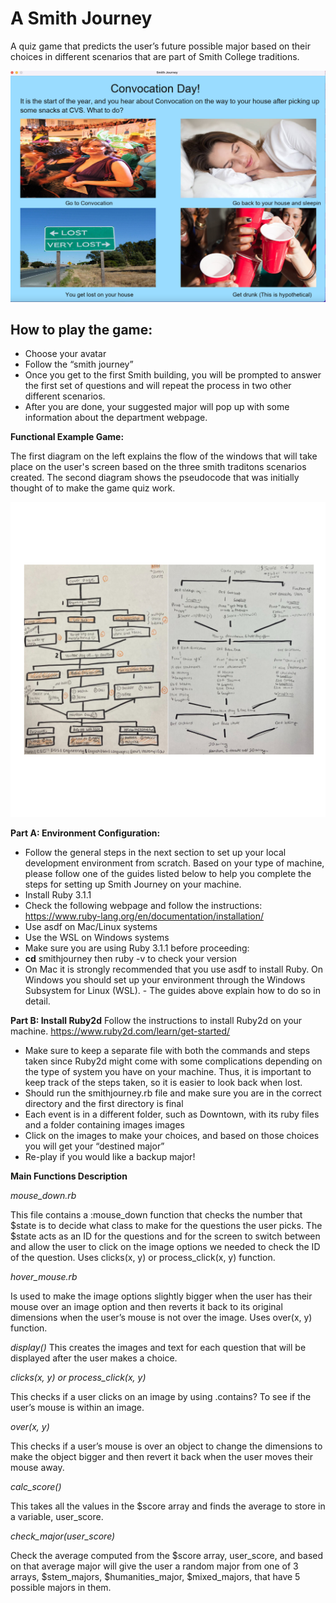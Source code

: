 # A Smith Journey
A quiz game that predicts the user’s future possible major based on their choices in different scenarios that are part of Smith College traditions. 

![Smithjourney](smithjourney.png)

## **How to play the game:**
- Choose your avatar
- Follow the “smith journey”
- Once you get to the first Smith building, you will be prompted to answer the first set of questions and will repeat the process in two other different scenarios.
- After you are done, your suggested major will pop up with some information about the department webpage. 

**Functional Example Game:**

The first diagram on the left explains the flow of the windows that will take place on the user's screen based on the three smith traditons scenarios created. The second diagram shows the pseudocode that was initially thought of to make the game quiz work. 

![diagram](diagram.png)


**Part A: Environment Configuration:**

- Follow the general steps in the next section to set up your local development environment from scratch. Based on your type of machine, please follow one of the guides listed below to help you complete the steps for setting up Smith Journey on your machine.
- Install Ruby 3.1.1
- Check the following webpage and follow the instructions: https://www.ruby-lang.org/en/documentation/installation/
- Use asdf on Mac/Linux systems
- Use the WSL on Windows systems
- Make sure you are using Ruby 3.1.1 before proceeding:
- **cd** smithjourney  then ruby -v to check your version
- On Mac it is strongly recommended that you use asdf to install Ruby. On Windows you should set up your environment through the Windows Subsystem for Linux (WSL). - The guides above explain how to do so in detail.

**Part B: Install Ruby2d**
Follow the instructions to install Ruby2d on your machine. 
https://www.ruby2d.com/learn/get-started/

- Make sure to keep a separate file with both the commands and steps taken since Ruby2d might come with some complications depending on the type of system you have on your machine. Thus, it is important to keep track of the steps taken, so it is easier to look back when lost.
- Should run the smithjourney.rb file and make sure you are in the correct directory and the first directory is final
- Each event is in a different folder, such as Downtown, with its ruby files and a folder containing images images 
- Click on the images to make your choices, and based on those choices you will get your “destined major” 
- Re-play if you would like a backup major! 


**Main Functions Description**

*mouse_down.rb*

This file contains a :mouse_down function that checks the number that $state is to decide what class to make for the questions the user picks. The $state acts as an ID for the questions and for the screen to switch between and allow the user to click on the image options we needed to check the ID of the question. Uses clicks(x, y) or process_click(x, y) function.

*hover_mouse.rb*

Is used to make the image options slightly bigger when the user has their mouse over an image option and then reverts it back to its original dimensions when the user’s mouse is not over the image. Uses over(x, y) function.

*display()*
This creates the images and text for each question that will be displayed after the user makes a choice. 

*clicks(x, y) or process_click(x, y)*

This checks if a user clicks on an image by using .contains? To see if the user’s mouse is within an image. 

*over(x, y)*

This checks if a user’s mouse is over an object to change the dimensions to make the object bigger and then revert it back when the user moves their mouse away. 

*calc_score()*

This takes all the values in the $score array and finds the average to store in a variable, user_score.

*check_major(user_score)*

Check the average computed from the $score array, user_score, and based on that average major will give the user a random major from one of 3 arrays, $stem_majors, $humanities_major, $mixed_majors, that have 5 possible majors in them. 

